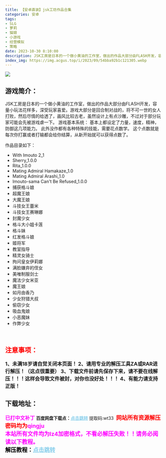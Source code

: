 ```yaml
---
title: 【安卓直装】jsk工坊作品合集
categories: 安卓
tags:
- SLG
- 萝莉
- 猫娘
- 小游戏
- 经营模拟
- 策略
date: 2023-10-30 8:10:00
description: JSK工房是日本的一个做小黄油的工作室，做出的作品大部分由FLASH开发，容量小玩法花样多，深受玩家喜爱。游戏大部分是回合制对战的，将不可一世的女人打败，然后尽情的给透了，画风比较古老，虽然设计上有点沙雕，不过对于部分玩家可能会先被游戏虐一下。
index_img: https://img.acgus.top/i/2023/09/54bba92b1c121305.webp
---
```

![](https://img.acgus.top/i/2023/09/54bba92b1c121305.webp)
## 游戏简介：
JSK工房是日本的一个做小黄油的工作室，做出的作品大部分由FLASH开发，容量小玩法花样多，深受玩家喜爱。游戏大部分是回合制对战的，将不可一世的女人打败，然后尽情的给透了，画风比较古老，虽然设计上有点沙雕，不过对于部分玩家可能会先被游戏虐一下。
游戏基本系统：
基本上都设定了力量，速度，精神，防御这几项能力。
此外没作都有各种特殊的技能，需要花点数学。
这个点数就是每次你打赢或者打输都会给你结算，从新开始就可以获得点数了。

作品目录如下：
- With Imouto 2_1
- Sherry_1.0.0
- Rita_1.0.0
- Mating Admiral Hamakaze_1.0
- Mating Admiral Arashi_1.0
- Imouto-sama Can't Be Refused_1.0.0
- 捕获格斗娘
- 超魔王娘
- 大魔王娘
- 斗技女王蕾米
- 斗技女王赛琳娜
- 封魔少女
- 格斗大小姐卡莲
- 格斗妹
- 红发格斗娘
- 姬将军
- 教室指导
- 精灵女骑士
- 拘问皇女伊莉娜
- 满脸嫌弃的侄女
- 美唯制服剑士
- 魔法少女米亚
- 魔王娘
- 如月由香乃
- 少女狩猎大叔
- 偷窃少女
- 吸血鬼娘
- 小恶魔妹
- 作弊少女
<br>




## <font color=#FF0000 >注意事项：</font>
<font size=3><b>1、未满18岁请自觉关闭本页面！
2、请用专业的解压工具ZA或RAR进行解压！（这点很重要）
3、下载文件前请先保存下来，请不要在线解压！！！这样会导致文件被封，对你也没好处！！！
4、有能力请支持正版！</b></font>

## 下载地址：
<font color=#FF00FF size=3><b>已打中文补丁</b></font>
<b>百度网盘下载点：</b><a href="https://pan.baidu.com/s/1UY7JP7XMNgfZmykbv-22Qw?pwd=wt33" style="color: #87CEEB;"><b>点击跳转</b></a> 提取码:wt33
<a style="padding: 0" href="https://post.qingju.org/AD/"><img style="max-width:100%" src="https://img.acgus.top/i/2024/07/478f689b8021d8d499ab43d21acf137a.gif" alt=""></a>
<b><font color=#FF0000 size=4>网站所有资源解压密码均为</b></font><b><font color=#FF00FF size=4>qingju</font><font color=#FF0000 ></font></b><br><b><font color=#FF00FF size=4>本站所有文件均为lz4加密格式，不看必解压失败！！请务必阅读以下教程。</b></font><br><b><font color=#000 size=4>解压教程：</b><a href="https://post.qingju.org/tutorial/000/" style="color: #87CEEB;"><b>点击跳转</b></a>

